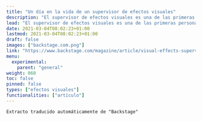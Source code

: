 ```yaml
---
title: "Un día en la vida de un supervisor de efectos visuales"
description: "El supervisor de efectos visuales es una de las primeras personas contratadas en una producción y suele ser una de las últimas en dejar de trabajar. Como tal, mi trabajo se divide en tres fases diferentes: preproducción, producción y postproducción. Mi jornada laboral varía considerablemente en función del trabajo, pero esto es lo que suele ser mi día en cada fase."
lead: "El supervisor de efectos visuales es una de las primeras personas contratadas en una producción y suele ser una de las últimas en dejar de trabajar. Como tal, mi trabajo se divide en tres fases diferentes: preproducción, producción y postproducción. Mi jornada laboral varía considerablemente en función del trabajo, pero esto es lo que suele ser mi día en cada fase."
date: 2021-03-04T08:02:23+01:00
lastmod: 2021-03-04T08:02:23+01:00
draft: false
images: ["backstage.com.png"]
link: "https://www.backstage.com/magazine/article/visual-effects-supervisor-day-in-the-life-vfx-tim-burke-70727/"
menu:
  experimental:
    parent: "general"
weight: 060
toc: false
pinned: false
types: ["efectos visuales"]
functionalities: ["artículo"]
---
```


```
Extracto traducido automáticamente de "Backstage"
```
